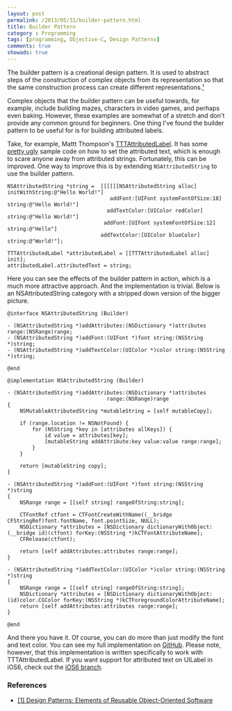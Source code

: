 ```yaml
---
layout: post
permalink: /2013/05/31/builder-pattern.html
title: Builder Pattern
category : Programming
tags: [programming, Objective-C, Design Patterns]
comments: true
showads: true
---
```


The builder pattern is a creational design pattern. It is used to abstract steps of the construction of complex objects from its representation so that the same construction process 
can create different representations.[¹](http://c2.com/cgi/wiki?DesignPatternsBook)

Complex objects that the builder pattern can be useful towards, for example, include building mazes, characters in video games, and perhaps even baking. However, these examples are 
somewhat of a stretch and don't provide any common ground for beginners. One thing I've found the builder pattern to be useful for is for building attributed labels.

<!-- more -->

Take, for example, Mattt Thompson's [TTTAttributedLabel](https://github.com/mattt/TTTAttributedLabel). It has some [pretty ugly](https://github.com/mattt/TTTAttributedLabel#example-usage) 
sample code on how to set the attributed text, which is enough to scare anyone away from attributed strings. Fortunately, this can be improved. One way to improve this is by extending 
`NSAttributedString` to use the builder pattern.

```objc
NSAttributedString *string =  [[[[[[NSAttributedString alloc] initWithString:@"Hello World!"]
                                 addFont:[UIFont systemFontOfSize:18] string:@"Hello World!"]
                                addTextColor:[UIColor redColor] string:@"Hello World!"]
                               addFont:[UIFont systemFontOfSize:12] string:@"Hello"]
                              addTextColor:[UIColor blueColor] string:@"World!"];
                              
TTTAttributedLabel *attributedLabel = [[TTTAttributedLabel alloc] init];
attributedLabel.attributedText = string;
```

Here you can see the effects of the builder pattern in action, which is a much more attractive approach. And the implementation is trivial. 
Below is an NSAttributedString category with a stripped down version of the bigger picture.

```objc
@interface NSAttributedString (Builder)

- (NSAttributedString *)addAttributes:(NSDictionary *)attributes range:(NSRange)range;
- (NSAttributedString *)addFont:(UIFont *)font string:(NSString *)string;
- (NSAttributedString *)addTextColor:(UIColor *)color string:(NSString *)string;

@end

@implementation NSAttributedString (Builder)

- (NSAttributedString *)addAttributes:(NSDictionary *)attributes
                                range:(NSRange)range
{
    NSMutableAttributedString *mutableString = [self mutableCopy];
    
    if (range.location != NSNotFound) {
        for (NSString *key in [attributes allKeys]) {
            id value = attributes[key];
            [mutableString addAttribute:key value:value range:range];
        }
    }
    
    return [mutableString copy];
}

- (NSAttributedString *)addFont:(UIFont *)font string:(NSString *)string
{
    NSRange range = [[self string] rangeOfString:string];
    
    CTFontRef ctfont = CTFontCreateWithName((__bridge CFStringRef)font.fontName, font.pointSize, NULL);
    NSDictionary *attributes = [NSDictionary dictionaryWithObject:(__bridge id)(ctfont) forKey:(NSString *)kCTFontAttributeName];
    CFRelease(ctfont);
    
    return [self addAttributes:attributes range:range];
}

- (NSAttributedString *)addTextColor:(UIColor *)color string:(NSString *)string
{
    NSRange range = [[self string] rangeOfString:string];
    NSDictionary *attributes = [NSDictionary dictionaryWithObject:(id)color.CGColor forKey:(NSString *)kCTForegroundColorAttributeName];
    return [self addAttributes:attributes range:range];
}

@end
```

And there you have it. Of course, you can do more than just modify the font and text color. You can see my full implementation on 
[GitHub](https://github.com/marksands/NSAttributedString-Builder). Please note, however, that this implementation is written specifically 
to work with TTTAttributedLabel. If you want support for attributed text on UILabel in iOS6, check out the [iOS6 branch](https://github.com/marksands/NSAttributedString-Builder/tree/iOS6).

### References

* [[1] Design Patterns: Elements of Reusable Object-Oriented Software](http://c2.com/cgi/wiki?DesignPatternsBook)